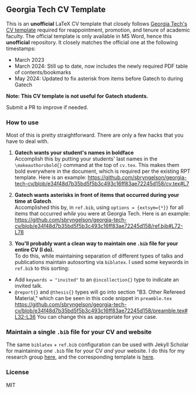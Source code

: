 ## Georgia Tech CV Template

This is an __unofficial__ LaTeX CV template that closely follows [Georgia Tech's CV template]((https://faculty.gatech.edu/current-faculty/promotion-tenure)) required for reappointment, promotion, and tenure of academic faculty. 
The official template is only available in MS Word, hence this __unofficial__ repository.
It closely matches the official one at the following timestamps:
 * March 2023
 * March 2024: Still up to date, now includes the newly required PDF table of contents/bookmarks
 * May 2024: Updated to fix asterisk from items before Gatech to during Gatech

__Note: This CV template is not useful for Gatech students.__

Submit a PR to improve if needed.

### How to use

Most of this is pretty straightforward.
There are only a few hacks that you have to deal with.

1. __Gatech wants your student's names in boldface__   
Accomplish this by putting your students' last names in the `\makeauthorsbold{}` command at the top of `cv.tex`.
This makes them bold everywhere in the document, which is required per the existing RPT template.
Here is an example:
https://github.com/sbryngelson/georgia-tech-cv/blob/e34f48d7b35bd5f5b3c493c16ff83ae72245d158/cv.tex#L7

2. __Gatech wants asterisks in front of items that occurred during your time at Gatech__.    
Accomplished this by, in `ref.bib`, using `options = {extsym={*}}` for all items that occurred _while_ you were at Georgia Tech.
Here is an example:
https://github.com/sbryngelson/georgia-tech-cv/blob/e34f48d7b35bd5f5b3c493c16ff83ae72245d158/ref.bib#L72-L78

3. __You'll probably want a clean way to maintain one `.bib` file for your entire CV (I do).__  
To do this, while maintaining separation of different types of talks and publications maintain autosorting via `biblatex`.
I used some keywords in `ref.bib` to this sorting:
  * Add `keywords = "invited"` to an `@incollection{}` type to indicate an invited talk. 
  * `@report{}` and `@thesis{}` types will go into section "B3. Other Refereed Material," which can be seen in this code snippet in `preamble.tex`
https://github.com/sbryngelson/georgia-tech-cv/blob/e34f48d7b35bd5f5b3c493c16ff83ae72245d158/preamble.tex#L32-L36
You can change this as appropriate for your case.

### Maintain a single `.bib` file for your CV and website

The same `biblatex` + `ref.bib` configuration can be used with Jekyll Scholar for maintaining _one_ `.bib` file for your CV _and_ your website.
I do this for my research group [here](https://github.com/comp-physics/comp-physics.github.io), and the corresponding template is [here](https://github.com/sbryngelson/academic-website-template).

### License

MIT
